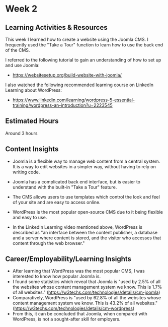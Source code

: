 # Week 2

## Learning Activities & Resources
This week I learned how to create a website using the Joomla CMS. I frequently used the "Take a Tour" function to learn how to use the back end of the CMS.

I referred to the following tutorial to gain an understanding of how to set up and use Joomla:
- https://websitesetup.org/build-website-with-joomla/

I also watched the following recommended learning course on LinkedIn Learning about WordPress:
- https://www.linkedin.com/learning/wordpress-5-essential-training/wordpress-an-introduction?u=2223545

## Estimated Hours
Around 3 hours

## Content Insights
- Joomla is a flexible way to manage web content from a central system. It is a way to edit websites in a simpler way, without having to rely on writing code.
- Joomla has a complicated back end interface, but is easier to understand with the built-in "Take a Tour" feature. 
- The CMS allows users to use templates which control the look and feel of your site and are easy to access online.

- WordPress is the most popular open-source CMS due to it being flexible and easy to use.
- In the LinkedIn Learning video mentioned above, WordPress is described as "an interface between the content publisher, a database and a server where content is stored, and the visitor who accesses that content through the web browser."

## Career/Employability/Learning Insights
- After learning that WordPress was the most popular CMS, I was interested to know how popular Joomla is. 
- I found some statistics which reveal that Joomla is "used by 2.5% of all the websites whose content management system we know. This is 1.7% of all websites." (https://w3techs.com/technologies/details/cm-joomla)
- Comparatively, WordPress is "used by 62.8% of all the websites whose content management system we know. This is 43.2% of all websites." (https://w3techs.com/technologies/details/cm-wordpress)
- From this, it can be concluded that Joomla, when compared with WordPress, is not a sought-after skill for employers.